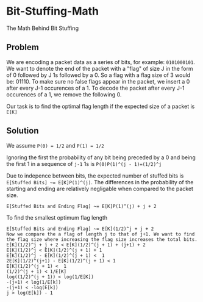 # Bit-Stuffing-Math
The Math Behind Bit Stuffing

## Problem
We are encoding a packet data as a series of bits, for example: `0101000101`. We want to denote the end of the packet with a "flag" of size J in the form of 0 followed by J 1s followed by a 0. So a flag with a flag size of 3 would be: 01110. To make sure no false flags appear in the packet, we insert a 0 after every J-1 occurences of a 1. To decode the packet after every J-1 occurences of a 1, we remove the following 0.

Our task is to find the optimal flag length if the expected size of a packet is `E[K]`

## Solution
We assume `P(0) = 1/2` and `P(1) = 1/2`

Ignoring the first the probability of any bit being preceded by a 0 and being the first 1 in a sequence of `j-1` 1s is `P(0)P(1)^(j - 1)=(1/2)^j`

Due to indepence between bits, the expected number of stuffed bits is `E[Stuffed Bits] ~= E[K]P(1)^(j)`. The differences in the probability of the starting and ending are relatively negligable when compared to the packet size.

`E[Stuffed Bits and Ending Flag] ~= E[K]P(1)^(j) + j + 2`

To find the smallest optimum flag length
```
E[Stuffed Bits and Ending Flag] ~= E[K](1/2)^j + j + 2
Now we compare the a flag of length j to that of j+1. We want to find the flag size where increasing the flag size increases the total bits.
E[K](1/2)^j + j + 2 < E[K](1/2)^(j + 1) + (j+1) + 2
E[K](1/2)^j < E[K](1/2)^(j + 1) + 1
E[K](1/2)^j - E[K](1/2)^(j + 1) <  1
2E[K](1/2)^(j+1) - E[K](1/2)^(j + 1) < 1
E[K](1/2)^(j + 1) <  1
(1/2)^(j + 1) < 1/E[K]
log((1/2)^(j + 1)) < log(1/E[K])
-(j+1) < log(1/E[k])
-(j+1) < -log(E[k])
j > log(E[k]) - 1
```

